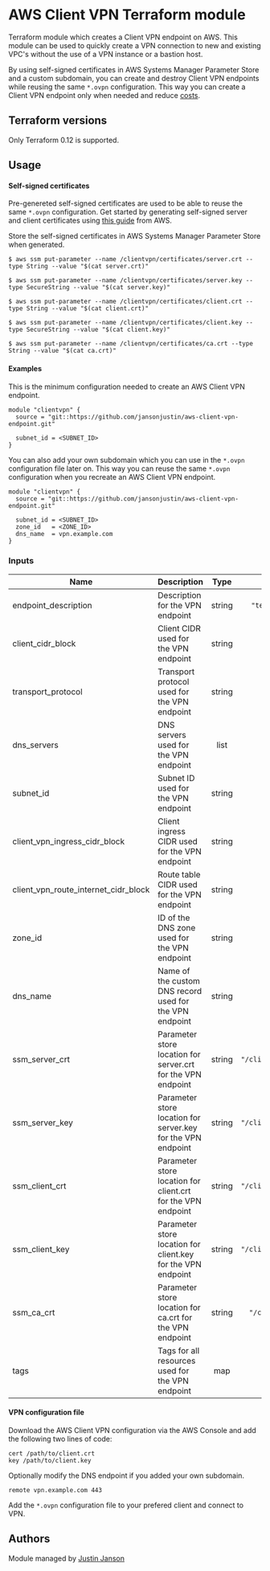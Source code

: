 # AWS Client VPN Terraform module

Terraform module which creates a Client VPN endpoint on AWS. This module can be used to quickly create a VPN connection to new and existing VPC's without the use of a VPN instance or a bastion host. 

By using self-signed certificates in AWS Systems Manager Parameter Store and a custom subdomain, you can create and destroy Client VPN endpoints while reusing the same `*.ovpn` configuration. This way you can create a Client VPN endpoint only when needed and reduce [costs](https://aws.amazon.com/vpn/pricing/). 

## Terraform versions

Only Terraform 0.12 is supported.

## Usage

#### Self-signed certificates

Pre-genereted self-signed certificates are used to be able to reuse the same `*.ovpn` configuration. Get started by generating self-signed server and client certificates using [this guide](https://docs.aws.amazon.com/vpn/latest/clientvpn-admin/authentication-authorization.html) from AWS. 

Store the self-signed certificates in AWS Systems Manager Parameter Store when generated.

```
$ aws ssm put-parameter --name /clientvpn/certificates/server.crt --type String --value "$(cat server.crt)"

$ aws ssm put-parameter --name /clientvpn/certificates/server.key --type SecureString --value "$(cat server.key)"

$ aws ssm put-parameter --name /clientvpn/certificates/client.crt --type String --value "$(cat client.crt)"

$ aws ssm put-parameter --name /clientvpn/certificates/client.key --type SecureString --value "$(cat client.key)"

$ aws ssm put-parameter --name /clientvpn/certificates/ca.crt --type String --value "$(cat ca.crt)"
```

#### Examples

This is the minimum configuration needed to create an AWS Client VPN endpoint.

```hcl
module "clientvpn" {
  source = "git::https://github.com/jansonjustin/aws-client-vpn-endpoint.git"

  subnet_id = <SUBNET_ID>
}
```

You can also add your own subdomain which you can use in the `*.ovpn` configuration file later on. This way you can reuse the same `*.ovpn` configuration when you recreate an AWS Client VPN endpoint. 

```hcl
module "clientvpn" {
  source = "git::https://github.com/jansonjustin/aws-client-vpn-endpoint.git"

  subnet_id = <SUBNET_ID>
  zone_id   = <ZONE_ID>
  dns_name  = vpn.example.com
}
```

### Inputs

| Name | Description | Type | Default | Required |
|------|-------------|:----:|:-------:|:--------:|
| endpoint_description | Description for the VPN endpoint | string | `"terraform-client-vpn-endpoint"` | No |
| client_cidr_block | Client CIDR used for the VPN endpoint | string | `"10.0.0.0/16"` | No |
| transport_protocol | Transport protocol used for the VPN endpoint | string | `"tcp"` | No |
| dns_servers | DNS servers used for the VPN endpoint | list | `["8.8.8.8", "8.8.4.4"]` | No |
| subnet_id | Subnet ID used for the VPN endpoint | string | n/a| Yes |
| client_vpn_ingress_cidr_block | Client ingress CIDR used for the VPN endpoint | string | `"0.0.0.0/0"` | No |
| client_vpn_route_internet_cidr_block | Route table CIDR used for the VPN endpoint | string | `"0.0.0.0/0"` | No |
| zone_id | ID of the DNS zone used for the VPN endpoint | string | `""` | No |
| dns_name | Name of the custom DNS record used for the VPN endpoint | string | `""` | No |
| ssm_server_crt | Parameter store location for server.crt for the VPN endpoint | string | `"/clientvpn/certificates/server.crt"` | No |
| ssm_server_key | Parameter store location for server.key for the VPN endpoint | string | `"/clientvpn/certificates/server.key"` | No |
| ssm_client_crt | Parameter store location for client.crt for the VPN endpoint | string | `"/clientvpn/certificates/client.crt"` | No |
| ssm_client_key | Parameter store location for client.key for the VPN endpoint | string | `"/clientvpn/certificates/client.key"` | No |
| ssm_ca_crt | Parameter store location for ca.crt for the VPN endpoint | string | `"/clientvpn/certificates/ca.crt"`| No |
| tags | Tags for all resources used for the VPN endpoint | map | `{}` | No |

#### VPN configuration file

Download the AWS Client VPN configuration via the AWS Console and add the following two lines of code:

```
cert /path/to/client.crt
key /path/to/client.key
```

Optionally modify the DNS endpoint if you added your own subdomain.


```
remote vpn.example.com 443
```

Add the `*.ovpn` configuration file to your prefered client and connect to VPN.

## Authors

Module managed by [Justin Janson](https://github.com/jansonjustin)
